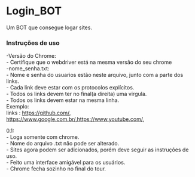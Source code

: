 # Login_BOT
Um BOT que consegue logar sites.

### Instruções de uso
-Versão do Chrome:\
    - Certifique que o webdriver está na mesma versão do seu chrome\
-nome_senha.txt:\
    - Nome e senha do usuarios estão neste arquivo, junto com a parte dos links.\
    - Cada link deve estar com os protocolos explícitos.\
    - Todos os links devem ter no final(a direita) uma virgula.\
    - Todos os links devem estar na mesma linha.\
    Exemplo:\
    links : https://github.com/, https://www.google.com.br/,https://www.youtube.com/,
    
0.1:\
    - Loga somente com chrome.\
    - Nome do arquivo .txt não pode ser alterado.\
    - Sites agora podem ser adicionados, porém deve seguir as instruções de uso.\
    - Feito uma interface amigável para os usuários.\
    - Chrome fecha sozinho no final do tour.
    
